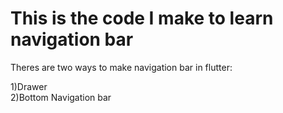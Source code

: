 # This is the code I make to learn navigation bar

Theres are two ways to make navigation bar in flutter:<br>

1)Drawer<br>
2)Bottom Navigation bar
